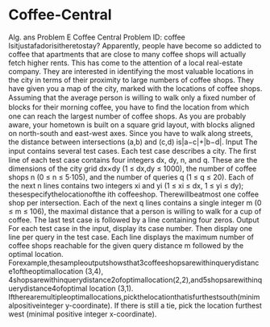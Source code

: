 # Coffee-Central
Alg. ans
Problem E Coffee Central Problem ID: coffee
Isitjustafadorisitheretostay? Apparently, people have become so addicted to coffee that apartments that are close to many 
coffee shops will actually fetch higher rents. This has come to the attention of a local real-estate company. 
They are interested in identifying the most valuable locations in the city in terms of their proximity to large numbers of coffee shops. 
They have given you a map of the city, marked with the locations of coffee shops. Assuming that the average person is willing to
walk only a ﬁxed number of blocks for their morning coffee, you have to ﬁnd the location from which one can reach the largest 
number of coffee shops. As you are probably aware, your hometown is built on a square grid layout, with blocks aligned on north-south 
and east-west axes. Since you have to walk along streets, the distance between intersections (a,b) and (c,d) is|a−c|+|b−d|.
Input
The input contains several test cases. Each test case describes a city.
The ﬁrst line of each test case contains four integers dx, dy, n, and q. 
These are the dimensions of the city grid dx×dy (1 ≤ dx,dy ≤ 1000), the number of coffee shops n (0 ≤ n ≤ 5·105),
and the number of queries q (1 ≤ q ≤ 20). Each of the next n lines contains two integers xi and yi (1 ≤ xi ≤ dx, 1 ≤ yi ≤ dy); 
thesespecifythelocationofthe ith coffeeshop. Therewillbeatmost one coffee shop per intersection.
Each of the next q lines contains a single integer m (0 ≤ m ≤ 106), 
the maximal distance that a person is willing to walk for a cup of coffee. 
The last test case is followed by a line containing four zeros.
Output
For each test case in the input, display its case number. 
Then display one line per query in the test case. 
Each line displays the maximum number of coffee shops reachable for the given query distance m followed by the optimal location.
Forexample,thesampleoutputshowsthat3coffeeshopsarewithinquerydistance1oftheoptimallocation (3,4),
4shopsarewithinquerydistance2ofoptimallocation(2,2),and5shopsarewithinquerydistance4ofoptimal location (3,1).
Iftherearemultipleoptimallocations,pickthelocationthatisfurthestsouth(minimalpositiveinteger y-coordinate). 
If there is still a tie, pick the location furthest west (minimal positive integer x-coordinate). 

